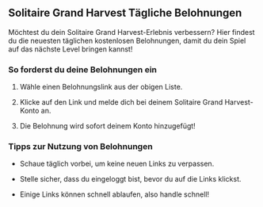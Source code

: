 ## Solitaire Grand Harvest Tägliche Belohnungen


Möchtest du dein Solitaire Grand Harvest-Erlebnis verbessern? Hier findest du die neuesten täglichen kostenlosen Belohnungen, damit du dein Spiel auf das nächste Level bringen kannst!


### So forderst du deine Belohnungen ein

1. Wähle einen Belohnungslink aus der obigen Liste.

2. Klicke auf den Link und melde dich bei deinem Solitaire Grand Harvest-Konto an.

3. Die Belohnung wird sofort deinem Konto hinzugefügt!


### Tipps zur Nutzung von Belohnungen

- Schaue täglich vorbei, um keine neuen Links zu verpassen.

- Stelle sicher, dass du eingeloggt bist, bevor du auf die Links klickst.

- Einige Links können schnell ablaufen, also handle schnell!

